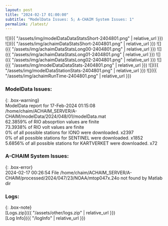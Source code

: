 ```yaml
---
layout: post
title: "2024-02-17 01:00:00"
subtitle: "ModelData Issues: 5; A-CHAIM System Issues: 1"
permalink: /latest/
---
```


![]({{ "/assets/img/modelDataDataStatsShort-2404801.png" | relative_url }})
![]({{ "/assets/img/achaimDataStatsShort-2404801.png" | relative_url }})
![]({{ "/assets/img/achaimDataStatsLong00-2404801.png" | relative_url }})
![]({{ "/assets/img/achaimDataStatsLong01-2404801.png" | relative_url }})
![]({{ "/assets/img/achaimDataStatsLong02-2404801.png" | relative_url }})
![]({{ "/assets/img/modelDataDataStats-2404801.png" | relative_url }})
![]({{ "/assets/img/modelDataStationStats-2404801.png" | relative_url }})
![]({{ "/assets/img/achaimRunTime-2404801.png" | relative_url }})


### ModelData Issues:  
  
{: .box-warning}  
 ModelData report for 17-Feb-2024 01:15:08   
 /home/chaim/ACHAIM_SERVER/A-CHAIM/modelData/2024/048/01/modelData.mat   
 62.3859% of RIO absoprtion values are finite   
 73.3938% of RIO volt values are finite   
 0% of all possible stations for IONO were downloaded. x2397   
 0% of all possible stations for SENTINEL were downloaded. x1852   
 5.6856% of all possible stations for KARTVERKET were downloaded. x72   
  
### A-CHAIM System Issues:  
  
{: .box-error}  
2024-02-17 00:26:54 File /home/chaim/ACHAIM_SERVER/A-CHAIM/processed/2024/047/23/NOAA/mtop047x.24o not found by Matlab dir  

### Logs:  
  
{: .box-note}  
[Logs.zip]({{ "/assets/other/logs.zip" | relative_url }})  
[Log Info]({{ "/logInfo" | relative_url }})  
